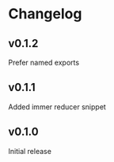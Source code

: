 # Changelog

## v0.1.2

Prefer named exports

## v0.1.1

Added immer reducer snippet

## v0.1.0

Initial release
